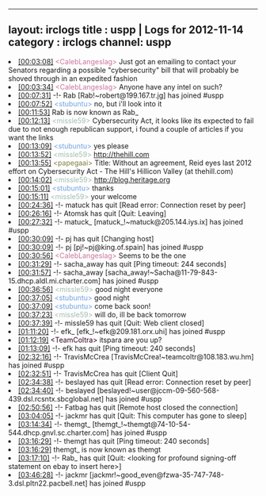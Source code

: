 
---
layout: irclogs
title : uspp | Logs for 2012-11-14
category : irclogs
channel: uspp
---
<li class="logitem"><a href="#00:03:08" name="00:03:08" class="time">[00:03:08]</a> <span class="person" style="color:#cc749c">&lt;CalebLangeslag&gt;</span> Just got an emailing to contact your Senators regarding a possible "cybersecurity" bill that will probably be shoved through in an expedited fashion </li>
<li class="logitem"><a href="#00:03:34" name="00:03:34" class="time">[00:03:34]</a> <span class="person" style="color:#cc749c">&lt;CalebLangeslag&gt;</span> Anyone have any intel on such? </li>
<li class="logitem"><a href="#00:07:31" name="00:07:31" class="time">[00:07:31]</a> -!- <span class="join">Rab</span> [Rab!~robert@199.167.tr.jg] has joined #uspp </li>
<li class="logitem"><a href="#00:07:52" name="00:07:52" class="time">[00:07:52]</a> <span class="person" style="color:#70a2e4">&lt;stubuntu&gt;</span> no, but i'll look into it </li>
<li class="logitem"><a href="#00:11:53" name="00:11:53" class="time">[00:11:53]</a> <span class="nick">Rab</span> is now known as <span class="nick">Rab_</span> </li>
<li class="logitem"><a href="#00:12:13" name="00:12:13" class="time">[00:12:13]</a> <span class="person" style="color:#a2bdb0">&lt;missle59&gt;</span> Cybersecurity Act, it looks like its expected to fail due to not enough republican support, i found a couple of articles if you want the links </li>
<li class="logitem"><a href="#00:13:09" name="00:13:09" class="time">[00:13:09]</a> <span class="person" style="color:#70a2e4">&lt;stubuntu&gt;</span> yes please </li>
<li class="logitem"><a href="#00:13:52" name="00:13:52" class="time">[00:13:52]</a> <span class="person" style="color:#a2bdb0">&lt;missle59&gt;</span> <a href="http://thehill.com/blogs/hillicon-valley/technology/267185-reid-eyes-last-2012-effort-on-cybersecurity" target="_blank">http://thehill.com</a> </li>
<li class="logitem"><a href="#00:13:55" name="00:13:55" class="time">[00:13:55]</a> <span class="person" style="color:#817e41">&lt;papegaai&gt;</span> Title: Without an agreement, Reid eyes last 2012 effort on Cybersecurity Act - The Hill's Hillicon Valley (at thehill.com) </li>
<li class="logitem"><a href="#00:14:02" name="00:14:02" class="time">[00:14:02]</a> <span class="person" style="color:#a2bdb0">&lt;missle59&gt;</span> <a href="http://blog.heritage.org/2012/11/13/cybersecurity-act-of-2012-is-back-but-same-problems-and-questions-remain/" target="_blank">http://blog.heritage.org</a> </li>
<li class="logitem"><a href="#00:15:01" name="00:15:01" class="time">[00:15:01]</a> <span class="person" style="color:#70a2e4">&lt;stubuntu&gt;</span> thanks </li>
<li class="logitem"><a href="#00:15:11" name="00:15:11" class="time">[00:15:11]</a> <span class="person" style="color:#a2bdb0">&lt;missle59&gt;</span> your welcome </li>
<li class="logitem"><a href="#00:24:36" name="00:24:36" class="time">[00:24:36]</a> -!- <span class="quit">matuck</span> has quit [Read error: Connection reset by peer] </li>
<li class="logitem"><a href="#00:26:16" name="00:26:16" class="time">[00:26:16]</a> -!- <span class="quit">Atomsk</span> has quit [Quit: Leaving] </li>
<li class="logitem"><a href="#00:27:32" name="00:27:32" class="time">[00:27:32]</a> -!- <span class="join">matuck_</span> [matuck_!~matuck@205.144.iys.ix] has joined #uspp </li>
<li class="logitem"><a href="#00:30:09" name="00:30:09" class="time">[00:30:09]</a> -!- <span class="quit">pj</span> has quit [Changing host] </li>
<li class="logitem"><a href="#00:30:09" name="00:30:09" class="time">[00:30:09]</a> -!- <span class="join">pj</span> [pj!~pj@king.of.spain] has joined #uspp </li>
<li class="logitem"><a href="#00:30:56" name="00:30:56" class="time">[00:30:56]</a> <span class="person" style="color:#cc749c">&lt;CalebLangeslag&gt;</span> Seems to be the one </li>
<li class="logitem"><a href="#00:31:29" name="00:31:29" class="time">[00:31:29]</a> -!- <span class="quit">sacha_away</span> has quit [Ping timeout: 244 seconds] </li>
<li class="logitem"><a href="#00:31:57" name="00:31:57" class="time">[00:31:57]</a> -!- <span class="join">sacha_away</span> [sacha_away!~Sacha@11-79-843-15.dhcp.aldl.mi.charter.com] has joined #uspp </li>
<li class="logitem"><a href="#00:36:56" name="00:36:56" class="time">[00:36:56]</a> <span class="person" style="color:#a2bdb0">&lt;missle59&gt;</span> good night everyone </li>
<li class="logitem"><a href="#00:37:05" name="00:37:05" class="time">[00:37:05]</a> <span class="person" style="color:#70a2e4">&lt;stubuntu&gt;</span> good night </li>
<li class="logitem"><a href="#00:37:09" name="00:37:09" class="time">[00:37:09]</a> <span class="person" style="color:#70a2e4">&lt;stubuntu&gt;</span> come back soon! </li>
<li class="logitem"><a href="#00:37:23" name="00:37:23" class="time">[00:37:23]</a> <span class="person" style="color:#a2bdb0">&lt;missle59&gt;</span> will do, ill be back tomorrow </li>
<li class="logitem"><a href="#00:37:39" name="00:37:39" class="time">[00:37:39]</a> -!- <span class="quit">missle59</span> has quit [Quit: Web client closed] </li>
<li class="logitem"><a href="#01:11:20" name="01:11:20" class="time">[01:11:20]</a> -!- <span class="join">efk_</span> [efk_!~efk@209.181.orx.uhi] has joined #uspp </li>
<li class="logitem"><a href="#01:12:19" name="01:12:19" class="time">[01:12:19]</a> <span class="person" style="color:#30001e">&lt;TeamColtra&gt;</span> itspara are you up? </li>
<li class="logitem"><a href="#01:13:09" name="01:13:09" class="time">[01:13:09]</a> -!- <span class="quit">efk</span> has quit [Ping timeout: 240 seconds] </li>
<li class="logitem"><a href="#02:32:16" name="02:32:16" class="time">[02:32:16]</a> -!- <span class="join">TravisMcCrea</span> [TravisMcCrea!~teamcoltr@108.183.wu.hm] has joined #uspp </li>
<li class="logitem"><a href="#02:32:51" name="02:32:51" class="time">[02:32:51]</a> -!- <span class="quit">TravisMcCrea</span> has quit [Client Quit] </li>
<li class="logitem"><a href="#02:34:38" name="02:34:38" class="time">[02:34:38]</a> -!- <span class="quit">beslayed</span> has quit [Read error: Connection reset by peer] </li>
<li class="logitem"><a href="#02:34:40" name="02:34:40" class="time">[02:34:40]</a> -!- <span class="join">beslayed</span> [beslayed!~user@jccm-09-560-568-439.dsl.rcsntx.sbcglobal.net] has joined #uspp </li>
<li class="logitem"><a href="#02:50:56" name="02:50:56" class="time">[02:50:56]</a> -!- <span class="quit">Fatbag</span> has quit [Remote host closed the connection] </li>
<li class="logitem"><a href="#03:04:05" name="03:04:05" class="time">[03:04:05]</a> -!- <span class="quit">jackmr</span> has quit [Quit: This computer has gone to sleep] </li>
<li class="logitem"><a href="#03:14:34" name="03:14:34" class="time">[03:14:34]</a> -!- <span class="join">themgt_</span> [themgt_!~themgt@74-10-54-544.dhcp.gnvl.sc.charter.com] has joined #uspp </li>
<li class="logitem"><a href="#03:16:29" name="03:16:29" class="time">[03:16:29]</a> -!- <span class="quit">themgt</span> has quit [Ping timeout: 240 seconds] </li>
<li class="logitem"><a href="#03:16:29" name="03:16:29" class="time">[03:16:29]</a> <span class="nick">themgt_</span> is now known as <span class="nick">themgt</span> </li>
<li class="logitem"><a href="#03:17:10" name="03:17:10" class="time">[03:17:10]</a> -!- <span class="quit">Rab_</span> has quit [Quit: &lt;looking for profound signing-off statement on ebay to insert here&gt;] </li>
<li class="logitem"><a href="#03:46:28" name="03:46:28" class="time">[03:46:28]</a> -!- <span class="join">jackmr</span> [jackmr!~good_even@fzwa-35-747-748-3.dsl.pltn22.pacbell.net] has joined #uspp </li>


